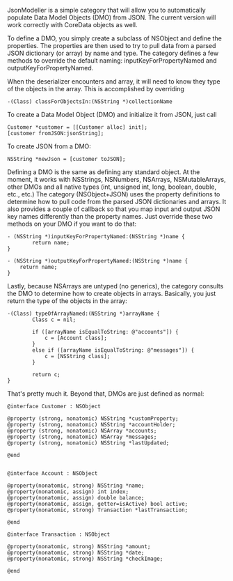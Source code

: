 JsonModeller is a simple category that will allow you to automatically populate Data Model Objects (DMO) from JSON.  The current version will work correctly with CoreData objects as well.

To define a DMO, you simply create a subclass of NSObject and define the properties.  The properties are then used to try to pull data from a parsed JSON dictionary (or array) by name and type.  The category defines a few methods to override the default naming: inputKeyForPropertyNamed and outputKeyForPropertyNamed.

When the deserializer encounters and array, it will need to know they type of the objects in the array.  This is accomplished by overriding 

	-(Class) classForObjectsIn:(NSString *)collectionName

To create a Data Model Object (DMO) and initialize it from JSON, just call

	Customer *customer = [[Customer alloc] init];
	[customer fromJSON:jsonString];

To create JSON from a DMO:

	NSString *newJson = [customer toJSON];

Defining a DMO is the same as defining any standard object.  At the moment, it works with NSStrings, NSNumbers, NSArrays, NSMutableArrays, other DMOs and all native types (int, unsigned int, long, boolean, double, etc., etc.)   The category (NSObject+JSON) uses the property definitions to determine how to pull code from the parsed JSON dictionaries and arrays.  It also provides a couple of callback so that you map input and output JSON key names differently than the property names.  Just override these two methods on your DMO if  you want to do that:

	- (NSString *)inputKeyForPropertyNamed:(NSString *)name {
    		return name;
	}

	- (NSString *)outputKeyForPropertyNamed:(NSString *)name {
		return name;
	}

Lastly, because NSArrays are untyped (no generics), the category consults the DMO to determine how to create objects in arrays.  Basically, you just return the type of the objects in the array:

	-(Class) typeOfArrayNamed:(NSString *)arrayName {
    		Class c = nil;
    
    		if ([arrayName isEqualToString: @"accounts"]) {
        		c = [Account class];
    		}
    		else if ([arrayName isEqualToString: @"messages"]) {
        		c = [NSString class];
    		}
    		
    		return c;
	}

That's pretty much it.  Beyond that, DMOs are just defined as normal:

	@interface Customer : NSObject

	@property (strong, nonatomic) NSString *customProperty;
	@property (strong, nonatomic) NSString *accountHolder;
	@property (strong, nonatomic) NSArray *accounts;
	@property (strong, nonatomic) NSArray *messages;
	@property (strong, nonatomic) NSString *lastUpdated;

	@end


	@interface Account : NSObject
	
	@property(nonatomic, strong) NSString *name;
	@property(nonatomic, assign) int index;
	@property(nonatomic, assign) double balance;
	@property(nonatomic, assign, getter=isActive) bool active;
	@property(nonatomic, strong) Transaction *lastTransaction;
	
	@end
	
	@interface Transaction : NSObject
	
	@property(nonatomic, strong) NSString *amount;
	@property(nonatomic, strong) NSString *date;
	@property(nonatomic, strong) NSString *checkImage;
	
	@end


